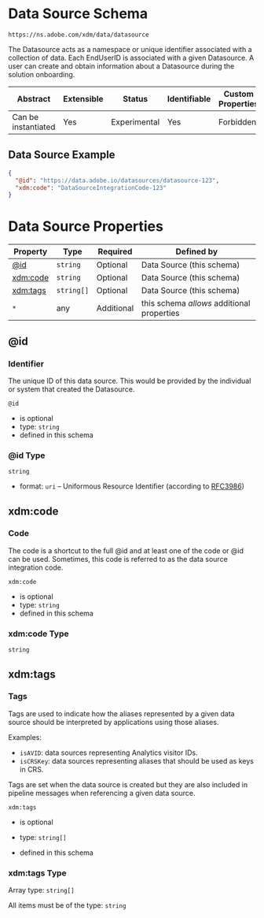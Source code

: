 
# Data Source Schema

```
https://ns.adobe.com/xdm/data/datasource
```

The Datasource acts as a namespace or unique identifier associated with a collection of data. Each EndUserID is associated with a given Datasource. A user can create and obtain information about a Datasource during the solution onboarding.


| Abstract | Extensible | Status | Identifiable | Custom Properties | Additional Properties | Defined In |
|----------|------------|--------|--------------|-------------------|-----------------------|------------|
| Can be instantiated | Yes | Experimental | Yes | Forbidden | Permitted | [data/datasource.schema.json](data/datasource.schema.json) |

## Data Source Example
```json
{
  "@id": "https://data.adobe.io/datasources/datasource-123",
  "xdm:code": "DataSourceIntegrationCode-123"
}
```

# Data Source Properties

| Property | Type | Required | Defined by |
|----------|------|----------|------------|
| [@id](#@id) | `string` | Optional | Data Source (this schema) |
| [xdm:code](#xdmcode) | `string` | Optional | Data Source (this schema) |
| [xdm:tags](#xdmtags) | `string[]` | Optional | Data Source (this schema) |
| `*` | any | Additional | this schema *allows* additional properties |

## @id
### Identifier

The unique ID of this data source. This would be provided by the individual or system that created the Datasource.


`@id`
* is optional
* type: `string`
* defined in this schema

### @id Type


`string`
* format: `uri` – Uniformous Resource Identifier (according to [RFC3986](http://tools.ietf.org/html/rfc3986))






## xdm:code
### Code

The code is a shortcut to the full @id and at least one of the code or @id can be used. Sometimes, this code is referred to as the data source integration code.

`xdm:code`
* is optional
* type: `string`
* defined in this schema

### xdm:code Type


`string`






## xdm:tags
### Tags

Tags are used to indicate how the aliases represented by a given data
source should be interpreted by applications using those aliases.

Examples:

* `isAVID`: data sources representing Analytics visitor IDs.
* `isCRSKey`: data sources representing aliases that should be used as keys in CRS.

Tags are set when the data source is created but they are also included in
pipeline messages when referencing a given data source.


`xdm:tags`
* is optional
* type: `string[]`

* defined in this schema

### xdm:tags Type


Array type: `string[]`

All items must be of the type:
`string`








